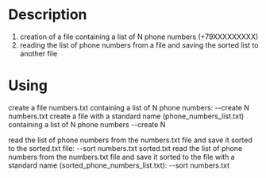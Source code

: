 # Description
1. creation of a file containing a list of N phone numbers (+79XXXXXXXXX)
2. reading the list of phone numbers from a file and saving the sorted list to another file

# Using
create a file numbers.txt containing a list of N phone numbers:
    --create N numbers.txt
create a file with a standard name (phone_numbers_list.txt) containing a list of N phone numbers
    --create N

read the list of phone numbers from the numbers.txt file and save it sorted to the sorted.txt file:
    --sort numbers.txt sorted.txt
read the list of phone numbers from the numbers.txt file and save it sorted to the file with a
standard name (sorted_phone_numbers_list.txt):
    --sort numbers.txt
